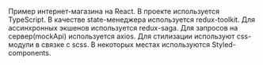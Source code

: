 Пример интернет-магазина на React.
В проекте используется TypeScript. В качестве state-менеджера используется redux-toolkit. Для ассинхронных экшенов используется redux-saga. Для запросов на сервер(mockApi) используется axios. Для стилизации используют css-модули в связке с scss. В некоторых местах используются Styled-components. 



